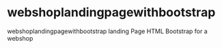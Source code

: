 # webshoplandingpagewithbootstrap
webshoplandingpagewithbootstrap
 landing Page HTML Bootstrap for a webshop
